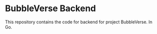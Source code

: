 # BubbleVerse Backend
This repository contains the code for backend for project BubbleVerse. In Go.
